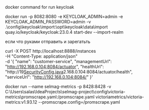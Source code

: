 

docker command for run keycloak

docker run -p 8082:8080 -e KEYCLOAK_ADMIN=admin -e KEYCLOAK_ADMIN_PASSWORD=admin 
-v .\config\keycloak\import:\opt\keycloak\data\import quay.io/keycloak/keycloak:23.0.4 start-dev --import-realm



если что руками отправить и зарегатьть

curl -X POST http://localhost:8888/instances \
-H "Content-Type: application/json" \
-d '{
"name": "customer-service",
"managementUrl": "http://192.168.0.104:8084/actuator",
"healthUrl": "http://19[SecurityConfig.java](customer-app/src/main/java/com/salas/customerapp/config/SecurityConfig.java)2.168.0.104:8084/actuator/health",
"serviceUrl": "http://192.168.0.104:8084/"
}'




docker run --name selmag-metrics -p 8428:8428 -v C:\Users\salas\IdeaProjects\selmag-project\config\victoria-metrics\promscrape.yaml:/promscrape.yaml victoriametrics/victoria-metrics:v1.93.12 --promscrape.config=/promscrape.yaml
